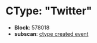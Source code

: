 # CType: "Twitter"

* **Block**: 578018
* **subscan**: [ctype created event](https://spiritnet.subscan.io/extrinsic/0x164673ecb32421a89d73d8ab0fd119c5800378a07b8a0383df0db5778adc8e58?event=578018-60)
